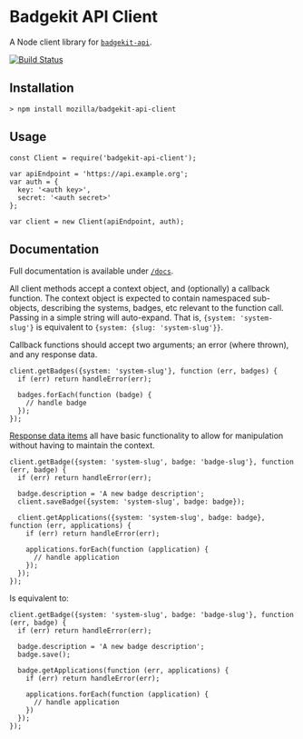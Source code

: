# Badgekit API Client

A Node client library for [`badgekit-api`](https://github.com/mozilla/badgekit-api).

[![Build Status](https://travis-ci.org/mozilla/badgekit-api-client.svg?branch=master)](https://travis-ci.org/mozilla/badgekit-api-client)

## Installation

```
> npm install mozilla/badgekit-api-client
```

## Usage

```
const Client = require('badgekit-api-client');

var apiEndpoint = 'https://api.example.org';
var auth = {
  key: '<auth key>',
  secret: '<auth secret>'
};

var client = new Client(apiEndpoint, auth);
```

## Documentation

Full documentation is available under [`/docs`](docs/index.md).

All client methods accept a context object, and (optionally) a callback function. The context object is expected to contain namespaced sub-objects, describing the systems, badges, etc relevant to the function call. Passing in a simple string will auto-expand. That is, `{system: 'system-slug'}` is equivalent to `{system: {slug: 'system-slug'}}`.

Callback functions should accept two arguments; an error (where thrown), and any response data.

```
client.getBadges({system: 'system-slug'}, function (err, badges) {
  if (err) return handleError(err);

  badges.forEach(function (badge) {
    // handle badge
  });
});
```

[Response data items](docs/models.md) all have basic functionality to allow for manipulation without having to maintain the context.

```
client.getBadge({system: 'system-slug', badge: 'badge-slug'}, function (err, badge) {
  if (err) return handleError(err);

  badge.description = 'A new badge description';
  client.saveBadge({system: 'system-slug', badge: badge});

  client.getApplications({system: 'system-slug', badge: badge}, function (err, applications) {
    if (err) return handleError(err);

    applications.forEach(function (application) {
      // handle application
    });
  });
});
```

Is equivalent to:

```
client.getBadge({system: 'system-slug', badge: 'badge-slug'}, function (err, badge) {
  if (err) return handleError(err);

  badge.description = 'A new badge description';
  badge.save();

  badge.getApplications(function (err, applications) {
    if (err) return handleError(err);

    applications.forEach(function (application) {
      // handle application
    })
  });
});
```
